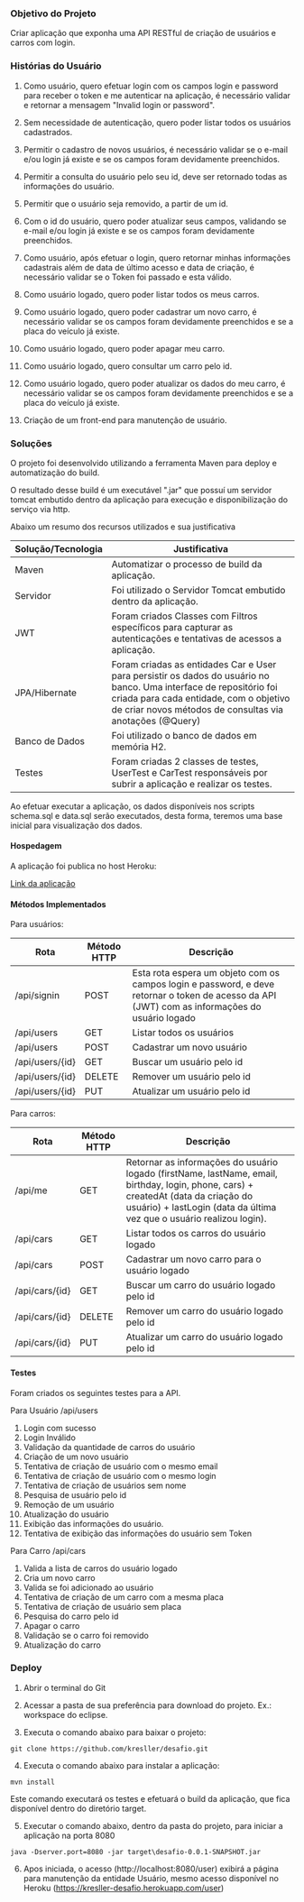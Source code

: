 ### Objetivo do Projeto

Criar aplicação que exponha uma API RESTful de criação de usuários e carros com login.

### Histórias do Usuário

1. Como usuário, quero efetuar login com os campos login e password para receber o token e me autenticar na aplicação, é necessário validar e retornar a mensagem "Invalid login or password".

2. Sem necessidade de autenticação, quero poder listar todos os usuários cadastrados.

3. Permitir o cadastro de novos usuários, é necessário validar se o e-mail e/ou login já existe e se os campos foram devidamente preenchidos.

4. Permitir a consulta do usuário pelo seu id, deve ser retornado todas as informações do usuário.

5. Permitir que o usuário seja removido, a partir de um id.

6. Com o id do usuário, quero poder atualizar seus campos, validando se e-mail e/ou login já existe e se os campos foram devidamente preenchidos.

7. Como usuário, após efetuar o login, quero retornar minhas informações cadastrais além de data de último acesso e data de criação, é necessário validar se o Token foi passado e esta válido.

8. Como usuário logado, quero poder listar todos os meus carros.

9. Como usuário logado, quero poder cadastrar um novo carro, é necessário validar se os campos foram devidamente preenchidos e se a placa do veículo já existe.

10. Como usuário logado, quero poder apagar meu carro.

11. Como usuário logado, quero consultar um carro pelo id.

12. Como usuário logado, quero poder atualizar os dados do meu carro, é necessário validar se os campos foram devidamente preenchidos e se a placa do veículo já existe.

13. Criação de um front-end para manutenção de usuário.

### Soluções

O projeto foi desenvolvido utilizando a ferramenta Maven para deploy e automatização do build.

O resultado desse build é um executável ".jar" que possuí um servidor tomcat embutido dentro da aplicação para execução e disponibilização do serviço via http.

Abaixo um resumo dos recursos utilizados e sua justificativa

Solução/Tecnologia		| Justificativa
--------- 				| ------
Maven  					| Automatizar o processo de build da aplicação.
Servidor				| Foi utilizado o Servidor Tomcat embutido dentro da aplicação.
JWT						| Foram criados Classes com Filtros específicos para capturar as autenticações e tentativas de acessos a aplicação.
JPA/Hibernate			| Foram criadas as entidades Car e User para persistir os dados do usuário no banco. Uma interface de repositório foi criada para cada entidade, com o objetivo de criar novos métodos de consultas via anotações (@Query)
Banco de Dados			| Foi utilizado o banco de dados em memória H2.
Testes					| Foram criadas 2 classes de testes, UserTest e CarTest responsáveis por subrir a aplicação e realizar os testes.

Ao efetuar executar a aplicação, os dados disponíveis nos scripts schema.sql e data.sql serão executados, desta forma, teremos uma base inicial para visualização dos dados.

#### Hospedagem

A aplicação foi publica no host Heroku:

[Link da aplicação](https://kresller-desafio.herokuapp.com/)

#### Métodos Implementados

Para usuários:

Rota			|	Método HTTP	|	Descrição
--------- 		|	------		|	------
/api/signin 	|	POST		|	Esta rota espera um objeto com os campos login e password, e deve retornar o token de acesso da API (JWT) com as informações do usuário logado
/api/users		|	GET			|	Listar todos os usuários 
/api/users		|	POST		|	Cadastrar um novo usuário 
/api/users/{id}	|	GET			|	Buscar um usuário pelo id 
/api/users/{id}	|	DELETE		|	Remover um usuário pelo id 
/api/users/{id}	|	PUT			|	Atualizar um usuário pelo id 

Para carros:

Rota			|	Método HTTP	|	Descrição
--------- 		|	------		|	------
/api/me			|	GET			|	Retornar as informações do usuário logado (firstName, lastName, email, birthday, login, phone, cars) + createdAt (data da criação do usuário) + lastLogin (data da última vez que o usuário realizou login).
/api/cars		|	GET			|	Listar todos os carros do usuário logado
/api/cars		|	POST		|	Cadastrar um novo carro para o usuário logado
/api/cars/{id}	|	GET			|	Buscar um carro do usuário logado pelo id
/api/cars/{id}	|	DELETE		|	Remover um carro do usuário logado pelo id
/api/cars/{id}	|	PUT			|	Atualizar um carro do usuário logado pelo id


#### Testes

Foram criados os seguintes testes para a API.

Para Usuário /api/users

1.	Login com sucesso
2.	Login Inválido
3.	Validação da quantidade de carros do usuário
4. 	Criação de um novo usuário
5.	Tentativa de criação de usuário com o mesmo email
6. 	Tentativa de criação de usuário com o mesmo login
7.	Tentativa de criação de usuários sem nome
8.	Pesquisa de usuário pelo id
9.	Remoção de um usuário
10. Atualização do usuário
11.	Exibição das informações do usuário.
12.	Tentativa de exibição das informações do usuário sem Token

Para Carro /api/cars

1.	Valida a lista de carros do usuário logado
2.	Cria um novo carro
3.	Valida se foi adicionado ao usuário
4.	Tentativa de criação de um carro com a mesma placa
5.	Tentativa de criação de usuário sem placa
6.	Pesquisa do carro pelo id
7.	Apagar o carro
8.	Validação se o carro foi removido
9. Atualização do carro



### Deploy

1. Abrir o terminal do Git

2. Acessar a pasta de sua preferência para download do projeto. Ex.: workspace do eclipse.

3. Executa o comando abaixo para baixar o projeto: 
```
git clone https://github.com/kresller/desafio.git
```

4. Executa o comando abaixo para instalar a aplicação:
```
mvn install
```
Este comando executará os testes e efetuará o build da aplicação, que fica disponível dentro do diretório target.

5.	Executar o comando abaixo, dentro da pasta do projeto, para iniciar a aplicação na porta 8080

```
java -Dserver.port=8080 -jar target\desafio-0.0.1-SNAPSHOT.jar
```

6.	Apos iniciada, o acesso (http://localhost:8080/user) exibirá a página para manutenção da entidade Usuário, mesmo acesso disponível no Heroku (https://kresller-desafio.herokuapp.com/user)

